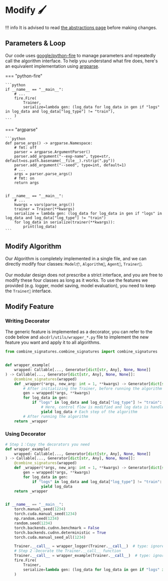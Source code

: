 # Modify 🖌

!!! info
    It is advised to read [the abstractions page](abstractions.en.md) before making changes.

## Parameters & Loop

Our code uses [google/python-fire](https://github.com/google/python-fire) to manage parameters and repeatedly call the algorithm interface. To help you understand what fire does, here's an equivalent implementation using [argparse](https://docs.python.org/3/library/argparse.html).

=== "python-fire"

    ```python
    if __name__ == "__main__":
        # ...
        fire.Fire(
            Trainer,
            serialize=lambda gen: (log_data for log_data in gen if "logs" in log_data and log_data["log_type"] != "train"),
        )
    ```

=== "argparse"

    ```python
    def parse_args() -> argparse.Namespace:
        # fmt: off
        parser = argparse.ArgumentParser()
        parser.add_argument("--exp-name", type=str, default=os.path.basename(__file__).rstrip(".py"))
        parser.add_argument("--seed", type=int, default=1)
        # ...
        args = parser.parse_args()
        # fmt: on
        return args


    if __name__ == "__main__":
        # ...
        kwargs = vars(parse_args())
        trainer = Trainer(**kwargs)
        serialize = lambda gen: (log_data for log_data in gen if "logs" in log_data and log_data["log_type"] != "train")
        for log_data in serialize(trainer(**kwargs)):
            print(log_data)
    ```

## Modify Algorithm

Our Algorithm is completely implemented in a single file, and we can directly modify four classes: `Model📦`, `Algorithm👣`, `Agent🤖`, `Trainer🔁`.

Our modular design does not prescribe a strict interface, and you are free to modify these four classes as long as it works. To use the features we provided (e.g. logger, model saving, model evaluation), you need to keep the `Trainer🔁` interface.

## Modify Feature

### Writing Decorator

The generic feature is implemented as a decorator, you can refer to the code below and `abcdrl/utils/wrapper_*.py` file to implement the new feature you want and apply it to all algorithms.

```python hl_lines="8-9 13 15"
from combine_signatures.combine_signatures import combine_signatures


def wrapper_example(
    wrapped: Callable[..., Generator[dict[str, Any], None, None]]
) -> Callable[..., Generator[dict[str, Any], None, None]]:
    @combine_signatures(wrapped)
    def _wrapper(*args, new_arg: int = 1, **kwargs) -> Generator[dict[str, Any], None, None]: # Add additional parameters
        # After initializing the Trainer, before running the algorithm
        gen = wrapped(*args, **kwargs)
        for log_data in gen:
            if "logs" in log_data and log_data["log_type"] != "train":
                # Here, control flow is modified and log data is handled
                yield log_data # Each step of the algorithm
        # After running the algorithm
    return _wrapper
```

### Using Decorator

```python hl_lines="1-11 24-25"
# Step 1：Copy the decorators you need
def wrapper_example(
    wrapped: Callable[..., Generator[dict[str, Any], None, None]]
) -> Callable[..., Generator[dict[str, Any], None, None]]:
    @combine_signatures(wrapped)
    def _wrapper(*args, new_arg: int = 1, **kwargs) -> Generator[dict[str, Any], None, None]:
        gen = wrapped(*args, **kwargs)
        for log_data in gen:
            if "logs" in log_data and log_data["log_type"] != "train":
                yield log_data
    return _wrapper


if __name__ == "__main__":
    torch.manual_seed(1234)
    torch.cuda.manual_seed(1234)
    np.random.seed(1234)
    random.seed(1234)
    torch.backends.cudnn.benchmark = False
    torch.backends.cudnn.deterministic = True
    torch.cuda.manual_seed_all(1234)

    Trainer.__call__ = wrapper_logger(Trainer.__call__)  # type: ignore[assignment]
    # Step 2：Decorate the Trainer.__call__ function
    Trainer.__call__ = wrapper_example(Trainer.__call__)  # type: ignore[assignment]
    fire.Fire(
        Trainer,
        serialize=lambda gen: (log_data for log_data in gen if "logs" in log_data and log_data["log_type"] != "train"),
    )
```
